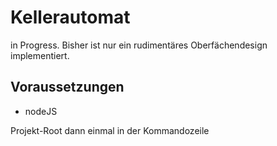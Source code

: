 # Kellerautomat
in Progress.
Bisher ist nur ein rudimentäres Oberfächendesign implementiert.

## Voraussetzungen

* nodeJS

Projekt-Root dann einmal in der Kommandozeile 
